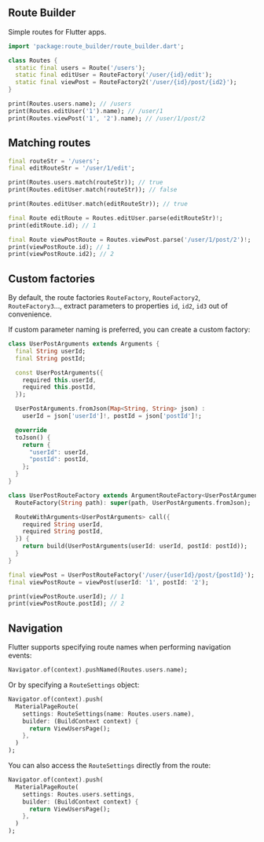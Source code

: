 ## Route Builder

Simple routes for Flutter apps.

```dart
import 'package:route_builder/route_builder.dart';

class Routes {
  static final users = Route('/users');
  static final editUser = RouteFactory('/user/{id}/edit');
  static final viewPost = RouteFactory2('/user/{id}/post/{id2}');
}

print(Routes.users.name); // /users
print(Routes.editUser('1').name); // /user/1
print(Routes.viewPost('1', '2').name); // /user/1/post/2
```

## Matching routes

```dart
final routeStr = '/users';
final editRouteStr = '/user/1/edit';

print(Routes.users.match(routeStr)); // true
print(Routes.editUser.match(routeStr)); // false

print(Routes.editUser.match(editRouteStr)); // true

final Route editRoute = Routes.editUser.parse(editRouteStr)!;
print(editRoute.id); // 1

final Route viewPostRoute = Routes.viewPost.parse('/user/1/post/2')!;
print(viewPostRoute.id); // 1
print(viewPostRoute.id2); // 2
```

## Custom factories

By default, the route factories `RouteFactory`, `RouteFactory2`, `RouteFactory3`..., extract parameters
to properties `id`, `id2`, `id3` out of convenience.

If custom parameter naming is preferred, you can create a custom factory:

```dart
class UserPostArguments extends Arguments {
  final String userId;
  final String postId;

  const UserPostArguments({
    required this.userId,
    required this.postId,
  });

  UserPostArguments.fromJson(Map<String, String> json) :
    userId = json['userId']!, postId = json['postId']!;

  @override
  toJson() {
    return {
      "userId": userId,
      "postId": postId,
    };
  }
}

class UserPostRouteFactory extends ArgumentRouteFactory<UserPostArguments> {
  RouteFactory(String path): super(path, UserPostArguments.fromJson);

  RouteWithArguments<UserPostArguments> call({
    required String userId,
    required String postId,
  }) {
    return build(UserPostArguments(userId: userId, postId: postId));
  }
}

final viewPost = UserPostRouteFactory('/user/{userId}/post/{postId}');
final viewPostRoute = viewPost(userId: '1', postId: '2');

print(viewPostRoute.userId); // 1
print(viewPostRoute.postId); // 2
```

## Navigation

Flutter supports specifying route names when performing navigation events:

```dart
Navigator.of(context).pushNamed(Routes.users.name);
```

Or by specifying a `RouteSettings` object:

```dart
Navigator.of(context).push(
  MaterialPageRoute(
    settings: RouteSettings(name: Routes.users.name),
    builder: (BuildContext context) {
      return ViewUsersPage();
    },
  )
);
```

You can also access the `RouteSettings` directly from the route:


```dart
Navigator.of(context).push(
  MaterialPageRoute(
    settings: Routes.users.settings,
    builder: (BuildContext context) {
      return ViewUsersPage();
    },
  )
);
```
